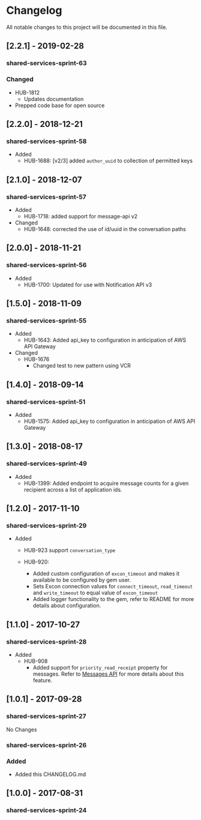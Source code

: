 # Changelog
All notable changes to this project will be documented in this file.

## [2.2.1] - 2019-02-28
### shared-services-sprint-63
### Changed
  - HUB-1812
    - Updates documentation
  - Prepped code base for open source

## [2.2.0] - 2018-12-21
### shared-services-sprint-58
  - Added
    - HUB-1688: [v2/3] added `author_uuid` to collection of permitted keys

## [2.1.0] - 2018-12-07
### shared-services-sprint-57
  - Added
    - HUB-1718: added support for message-api v2
  - Changed
    - HUB-1648: corrected the use of id/uuid in the conversation paths

## [2.0.0] - 2018-11-21
### shared-services-sprint-56
  - Added
    - HUB-1700: Updated for use with Notification API v3

## [1.5.0] - 2018-11-09
### shared-services-sprint-55
  - Added
    - HUB-1643: Added api_key to configuration in anticipation of AWS API Gateway
  - Changed
    - HUB-1676
      - Changed test to new pattern using VCR

## [1.4.0] - 2018-09-14
### shared-services-sprint-51
  - Added
    - HUB-1575: Added api_key to configuration in anticipation of AWS API Gateway

## [1.3.0] - 2018-08-17
### shared-services-sprint-49
  - Added
    - HUB-1399: Added endpoint to acquire message counts for a given recipient across a list of application ids.

## [1.2.0] - 2017-11-10
### shared-services-sprint-29
  - Added
    - HUB-923 support `conversation_type`

    - HUB-920:
      - Added custom configuration of `excon_timeout` and makes it available to be configured by gem user.
      - Sets Excon connection values for `connect_timeout`, `read_timeout` and `write_timeout` to equal value of `excon_timeout`
      - Added logger functionality to the gem, refer to README for more details about configuration.


## [1.1.0] - 2017-10-27
### shared-services-sprint-28
  - Added
    - HUB-908
        - Added support for `priority_read_receipt` property for messages.  Refer to [Messages API](https://github.com/USSBA/message-api) for more details about this feature.

## [1.0.1] - 2017-09-28
### shared-services-sprint-27

  No Changes

### shared-services-sprint-26
### Added
  - Added this CHANGELOG.md

## [1.0.0] - 2017-08-31
### shared-services-sprint-24
